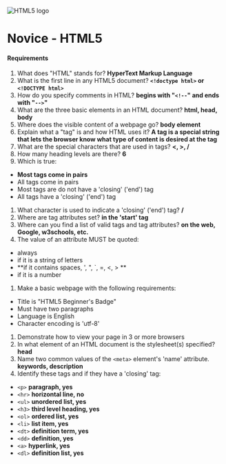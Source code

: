 ![HTML5 logo](http://www.w3.org/html/logo/downloads/HTML5_Logo_128.png)
# Novice - HTML5
#### Requirements
1. What does "HTML" stands for?  **HyperText Markup Language**
1. What is the first line in any HTML5 document? **`<!doctype html>` or `<!DOCTYPE html>`**
1. How do you specify comments in HTML? **begins with "`<!--`" and ends with "`-->`"**
1. What are the three basic elements in an HTML document? **html, head, body**
1. Where does the visible content of a webpage go? **body element**
1. Explain what a "tag" is and how HTML uses it?  **A tag is a special string that lets the browser know what type of content is desired at the tag**
1. What are the special characters that are used in tags? **<, >, /**
1. How many heading levels are there? **6**
1. Which is true:
 * **Most tags come in pairs**
 * All tags come in pairs
 * Most tags are do not have a 'closing' ('end') tag
 * All tags have a 'closing' ('end') tag
1. What character is used to indicate a 'closing' ('end') tag? **/**
1. Where are tag attributes set? **in the 'start' tag**
1. Where can you find a list of valid tags and tag attributes? **on the web, Google, w3schools, etc.**
1. The value of an attribute MUST be quoted:
 * always
 * if it is a string of letters
 * **if it contains spaces, ', ", \`, =, <, > **
 * if it is a number
1. Make a basic webpage with the following requirements:
 * Title is "HTML5 Beginner's Badge"
 * Must have two paragraphs
 * Language is English
 * Character encoding is 'utf-8'
1. Demonstrate how to view your page in 3 or more browsers
1. In what element of an HTML document is the stylesheet(s) specified? **head**
1. Name two common values of the `<meta>` element's 'name' attribute. **keywords, description**
1. Identify these tags and if they have a 'closing' tag:
 * `<p>` **paragraph, yes**
 * `<hr>` **horizontal line, no**
 * `<ul>` **unordered list, yes**
 * `<h3>` **third level heading, yes**
 * `<ol>` **ordered list, yes**
 * `<li>` **list item, yes**
 * `<dt>` **definition term, yes**
 * `<dd>` **definition, yes**
 * `<a>` **hyperlink, yes**
 * `<dl>` **definition list, yes**
